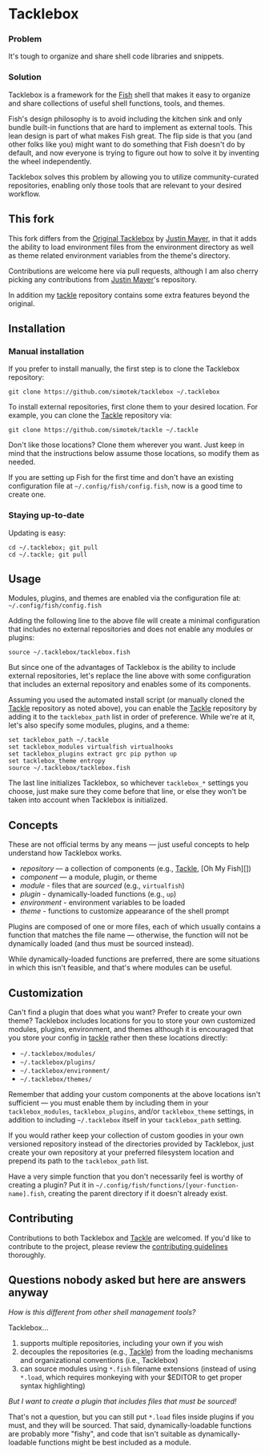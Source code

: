 # Tacklebox

### Problem

It's tough to organize and share shell code libraries and snippets.

### Solution

Tacklebox is a framework for the [Fish][] shell that makes it easy to organize and share collections of useful shell functions, tools, and themes.

Fish's design philosophy is to avoid including the kitchen sink and only bundle built-in functions that are hard to implement as external tools. This lean design is part of what makes Fish great. The flip side is that you (and other folks like you) might want to do something that Fish doesn't do by default, and now everyone is trying to figure out how to solve it by inventing the wheel independently.

Tacklebox solves this problem by allowing you to utilize community-curated repositories, enabling only those tools that are relevant to your desired workflow.

## This fork
This fork differs from the [Original Tacklebox][] by [Justin Mayer][], in that it adds the ability to load environment files from the environment directory as well as theme related environment variables from the theme's directory.

Contributions are welcome here via pull requests, although I am also cherry picking any contributions from [Justin Mayer][]'s repository.

In addition my [tackle][] repository contains some extra features beyond the original.

## Installation

### Manual installation

If you prefer to install manually, the first step is to clone the Tacklebox repository:

    git clone https://github.com/simotek/tacklebox ~/.tacklebox

To install external repositories, first clone them to your desired location. For example, you can clone the [Tackle][] repository via:

    git clone https://github.com/simotek/tackle ~/.tackle

Don't like those locations? Clone them wherever you want. Just keep in mind that the instructions below assume those locations, so modify them as needed.

If you are setting up Fish for the first time and don't have an existing configuration file at `~/.config/fish/config.fish`, now is a good time to create one.

### Staying up-to-date

Updating is easy:

    cd ~/.tacklebox; git pull
    cd ~/.tackle; git pull

## Usage

Modules, plugins, and themes are enabled via the configuration file at: `~/.config/fish/config.fish`

Adding the following line to the above file will create a minimal configuration that includes no external repositories and does not enable any modules or plugins:

    source ~/.tacklebox/tacklebox.fish

But since one of the advantages of Tacklebox is the ability to include external repositories, let's replace the line above with some configuration that includes an external repository and enables some of its components.

Assuming you used the automated install script (or manually cloned the [Tackle][] repository as noted above), you can enable the [Tackle][] repository by adding it to the `tacklebox_path` list in order of preference. While we're at it, let's also specify some modules, plugins, and a theme:

    set tacklebox_path ~/.tackle
    set tacklebox_modules virtualfish virtualhooks
    set tacklebox_plugins extract grc pip python up
    set tacklebox_theme entropy
    source ~/.tacklebox/tacklebox.fish

The last line initializes Tacklebox, so whichever `tacklebox_*` settings you choose, just make sure they come before that line, or else they won't be taken into account when Tacklebox is initialized.

## Concepts

These are not official terms by any means — just useful concepts to help understand how Tacklebox works.

* *repository* — a collection of components (e.g., [Tackle][], [Oh My Fish][])
* *component* — a module, plugin, or theme
* *module* - files that are *sourced* (e.g., `virtualfish`)
* *plugin* - dynamically-loaded functions (e.g., `up`)
* *environment* - environment variables to be loaded
* *theme* - functions to customize appearance of the shell prompt

Plugins are composed of one or more files, each of which usually contains a function that matches the file name — otherwise, the function will not be dynamically loaded (and thus must be sourced instead).

While dynamically-loaded functions are preferred, there are some situations in which this isn't feasible, and that's where modules can be useful.

## Customization

Can't find a plugin that does what you want? Prefer to create your own theme? Tacklebox includes locations for you to store your own customized modules, plugins, environment, and themes although it is encouraged that you store your config in [tackle][] rather then these locations directly:

* `~/.tacklebox/modules/`
* `~/.tacklebox/plugins/`
* `~/.tacklebox/environment/`
* `~/.tacklebox/themes/`

Remember that adding your custom components at the above locations isn't sufficient — you must enable them by including them in your `tacklebox_modules`, `tacklebox_plugins`, and/or `tacklebox_theme` settings, in addition to including `~/.tacklebox` itself in your `tacklebox_path` setting.

If you would rather keep your collection of custom goodies in your own versioned repository instead of the directories provided by Tacklebox, just create your own repository at your preferred filesystem location and prepend its path to the `tacklebox_path` list.

Have a very simple function that you don't necessarily feel is worthy of creating a plugin? Put it in `~/.config/fish/functions/[your-function-name].fish`, creating the parent directory if it doesn't already exist.

## Contributing

Contributions to both Tacklebox and [Tackle][] are welcomed. If you'd like to contribute to the project, please review the [contributing guidelines][] thoroughly.

## Questions nobody asked but here are answers anyway

_How is this different from other shell management tools?_

Tacklebox…

1. supports multiple repositories, including your own if you wish
1. decouples the repositories (e.g., [Tackle][]) from the loading mechanisms and organizational conventions (i.e., Tacklebox)
1. can source modules using `*.fish` filename extensions (instead of using `*.load`, which requires monkeying with your $EDITOR to get proper syntax highlighting)

_But I want to create a plugin that includes files that must be sourced!_

That's not a question, but you can still put `*.load` files inside plugins if you must, and they will be sourced. That said, dynamically-loadable functions are probably more "fishy", and code that isn't suitable as dynamically-loadable functions might be best included as a module.

[Fish]: http://fishshell.com/
[contributing guidelines]: https://github.com/justinmayer/tacklebox/blob/master/Contributing.md
[Original Tacklebox]: https://github.com/justinmayer/tacklebox
[Tackle]: https://github.com/simotek/tackle
[Justin Mayer]: http://justinmayer.com/
